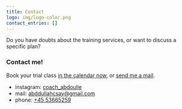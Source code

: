 ```yaml
---
title: Contact
logo: img/logo-color.png
contact_entries: []
---
```

Do you have doubts about the training services, or want to discuss a specific plan?

<h3 class="f4 b lh-title mb2">Contact me!</h3>

Book your trial class <a href="https://calendly.com/abdoulie/coach_abdoulie">in the calendar now</a>, or <a href="mailto:abddullahcsay@gmail.com">send me a mail</a>.

* instagram: [coach_abdoulie](https://www.instagram.com/coach_abdoulie/)
* mail: [abddullahcsay@gmail.com](mailto:abddullahcsay@gmail.com)
* phone: [+45 53665259](tel:+4553665259)